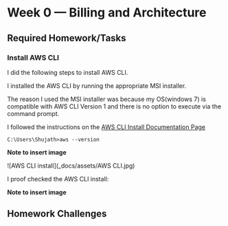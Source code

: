 # Week 0 — Billing and Architecture

## Required Homework/Tasks

### Install AWS CLI

I did the following steps to install AWS CLI.

I installed the AWS CLI by running the appropriate MSI installer.

The reason I used the MSI installer was because my OS(windows 7) is compatible with AWS CLI Version 1 and there is no option to execute via the command prompt.

I followed the instructions on the [AWS CLI Install Documentation Page](https://docs.aws.amazon.com/cli/v1/userguide/install-windows.html)
```
C:\Users\Shujath>aws --version
```
**Note to insert image**

![AWS CLI install](_docs/assets/AWS CLI.jpg)

I proof checked the AWS CLI install:

**Note to insert image**

## Homework Challenges
